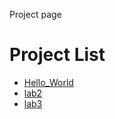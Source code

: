 Project page 

<h1>Project List</h1>
<ul>
<li><a href="Hello_World/index.html" target="_blank">Hello_World</a></li>

<li><a href="lab2/index.html" target="_blank">lab2</a></li>

<li><a href="lab3/index.html" target="_blank">lab3</a></li>
</ul>
